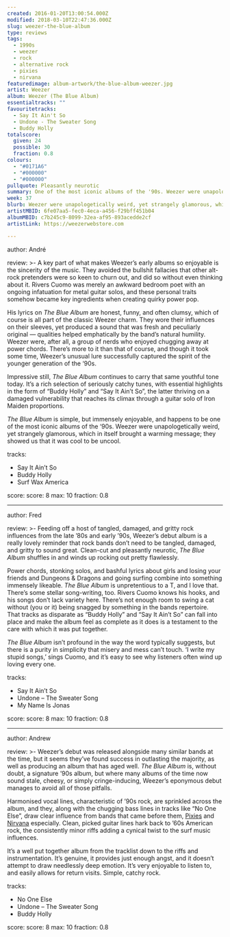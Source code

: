 ```yaml
---
created: 2016-01-20T13:00:54.000Z
modified: 2018-03-10T22:47:36.000Z
slug: weezer-the-blue-album
type: reviews
tags:
  - 1990s
  - weezer
  - rock
  - alternative rock
  - pixies
  - nirvana
featuredimage: album-artwork/the-blue-album-weezer.jpg
artist: Weezer
album: Weezer (The Blue Album)
essentialtracks: ""
favouritetracks:
  - Say It Ain't So
  - Undone - The Sweater Song
  - Buddy Holly
totalscore:
  given: 24
  possible: 30
  fraction: 0.8
colours:
  - "#0171A6"
  - "#000000"
  - "#000000"
pullquote: Pleasantly neurotic
summary: One of the most iconic albums of the '90s. Weezer were unapologetically weird, yet strangely glamorous, which in itself brought a warming message; they showed us that it was cool to be uncool.
week: 37
blurb: Weezer were unapologetically weird, yet strangely glamorous, which in itself brought a warming message; they showed us that it was cool to be uncool.
artistMBID: 6fe07aa5-fec0-4eca-a456-f29bff451b04
albumMBID: c7b245c9-8099-32ea-af95-893acedde2cf
artistLink: https://weezerwebstore.com

---
```


author: André

review: >-
  A key part of what makes Weezer’s early albums so enjoyable is the sincerity of the music. They avoided the bullshit fallacies that other alt-rock pretenders were so keen to churn out, and did so without even thinking about it. Rivers Cuomo was merely an awkward bedroom poet with an ongoing infatuation for metal guitar solos, and these personal traits somehow became key ingredients when creating quirky power pop. 
  
  His lyrics on *The Blue Album* are honest, funny, and often clumsy, which of course is all part of the classic Weezer charm. They wore their influences on their sleeves, yet produced a sound that was fresh and peculiarly original — qualities helped emphatically by the band’s natural humility. Weezer were, after all, a group of nerds who enjoyed chugging away at power chords. There’s more to it than that of course, and though it took some time, Weezer’s unusual lure successfully captured the spirit of the younger generation of the ‘90s. 
  
  Impressive still, *The Blue Album* continues to carry that same youthful tone today. It’s a rich selection of seriously catchy tunes, with essential highlights in the form of “Buddy Holly” and “Say It Ain’t So”, the latter thriving on a damaged vulnerability that reaches its climax through a guitar solo of Iron Maiden proportions. 
  
  *The Blue Album* is simple, but immensely enjoyable, and happens to be one of the most iconic albums of the ‘90s. Weezer were unapologetically weird, yet strangely glamorous, which in itself brought a warming message; they showed us that it was cool to be uncool.

tracks:
  - Say It Ain’t So
  - ­Buddy Holly
  - ­Surf Wax America

score:
  score: 8
  max: 10
  fraction: 0.8

---
author: Fred

review: >-
  Feeding off a host of tangled, damaged, and gritty rock influences from the late ’80s and early ’90s, Weezer’s debut album is a really lovely reminder that rock bands don’t need to be tangled, damaged, and gritty to sound great. Clean-cut and pleasantly neurotic, *The Blue Album* shuffles in and winds up rocking out pretty flawlessly. 
  
  Power chords, stonking solos, and bashful lyrics about girls and losing your friends and Dungeons & Dragons and going surfing combine into something immensely likeable. *The Blue Album* is unpretentious to a T, and I love that. There’s some stellar song-writing, too. Rivers Cuomo knows his hooks, and his songs don’t lack variety here. There’s not enough room to swing a cat without (you or it) being snagged by something in the bands repertoire. That tracks as disparate as “Buddy Holly” and “Say It Ain’t So” can fall into place and make the album feel as complete as it does is a testament to the care with which it was put together. 
  
  *The Blue Album* isn’t profound in the way the word typically suggests, but there is a purity in simplicity that misery and mess can’t touch. ‘I write my stupid songs,’ sings Cuomo, and it’s easy to see why listeners often wind up loving every one.

tracks:
  - Say It Ain’t So
  - ­Undone – The Sweater Song
  - ­­My Name Is Jonas

score:
  score: 8
  max: 10
  fraction: 0.8

---
author: Andrew

review: >-
  Weezer’s debut was released alongside many similar bands at the time, but it seems they’ve found success in outlasting the majority, as well as producing an album that has aged well. *The Blue Album* is, without doubt, a signature ’90s album, but where many albums of the time now sound stale, cheesy, or simply cringe-inducing, Weezer’s eponymous debut manages to avoid all of those pitfalls. 
  
  Harmonised vocal lines, characteristic of ’90s rock, are sprinkled across the album, and they, along with the chugging bass lines in tracks like “No One Else”, draw clear influence from bands that came before them, [Pixies](/reviews/pixies-doolittle/) and [Nirvana](/reviews/nirvana-in-utero/) especially. Clean, picked guitar lines hark back to ’60s American rock, the consistently minor riffs adding a cynical twist to the surf music influences. 
  
  It’s a well put together album from the tracklist down to the riffs and instrumentation. It’s genuine, it provides just enough angst, and it doesn’t attempt to draw needlessly deep emotion. It’s very enjoyable to listen to, and easily allows for return visits. Simple, catchy rock.

tracks:
  - No One Else
  - ­­Undone – The Sweater Song
  - ­­Buddy Holly

score:
  score: 8
  max: 10
  fraction: 0.8

